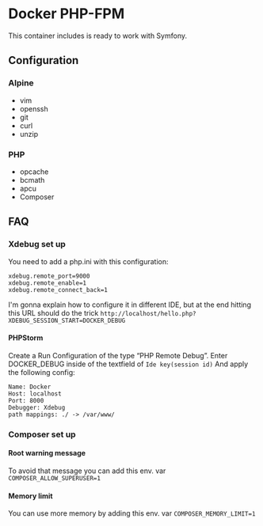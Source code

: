# Docker PHP-FPM

This container includes is ready to work with Symfony.

## Configuration

### Alpine
* vim
* openssh
* git
* curl
* unzip

### PHP
* opcache
* bcmath
* apcu
* Composer

## FAQ

### Xdebug set up
You need to add a php.ini with this configuration:

    xdebug.remote_port=9000
    xdebug.remote_enable=1
    xdebug.remote_connect_back=1

I'm gonna explain how to configure it in different IDE, but at the end hitting this URL should do the trick `http://localhost/hello.php?XDEBUG_SESSION_START=DOCKER_DEBUG`

#### PHPStorm
Create a Run Configuration of the type “PHP Remote Debug”.
Enter DOCKER_DEBUG inside of the textfield of `Ide key(session id)`
And apply the following config:

    Name: Docker
    Host: localhost
    Port: 8000
    Debugger: Xdebug
    path mappings: ./ -> /var/www/

### Composer set up
#### Root warning message
To avoid that message you can add this env. var
`COMPOSER_ALLOW_SUPERUSER=1`

#### Memory limit
You can use more memory by adding this env. var
`COMPOSER_MEMORY_LIMIT=1`
